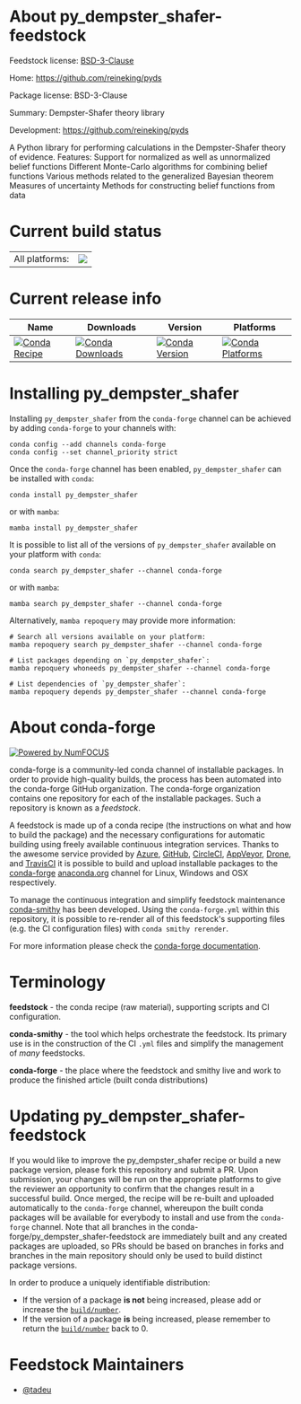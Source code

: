 About py_dempster_shafer-feedstock
==================================

Feedstock license: [BSD-3-Clause](https://github.com/conda-forge/py_dempster_shafer-feedstock/blob/main/LICENSE.txt)

Home: https://github.com/reineking/pyds

Package license: BSD-3-Clause

Summary: Dempster-Shafer theory library

Development: https://github.com/reineking/pyds

A Python library for performing calculations in the Dempster-Shafer theory of evidence.
Features:
Support for normalized as well as unnormalized belief functions
Different Monte-Carlo algorithms for combining belief functions
Various methods related to the generalized Bayesian theorem
Measures of uncertainty
Methods for constructing belief functions from data


Current build status
====================


<table><tr><td>All platforms:</td>
    <td>
      <a href="https://dev.azure.com/conda-forge/feedstock-builds/_build/latest?definitionId=3192&branchName=main">
        <img src="https://dev.azure.com/conda-forge/feedstock-builds/_apis/build/status/py_dempster_shafer-feedstock?branchName=main">
      </a>
    </td>
  </tr>
</table>

Current release info
====================

| Name | Downloads | Version | Platforms |
| --- | --- | --- | --- |
| [![Conda Recipe](https://img.shields.io/badge/recipe-py_dempster_shafer-green.svg)](https://anaconda.org/conda-forge/py_dempster_shafer) | [![Conda Downloads](https://img.shields.io/conda/dn/conda-forge/py_dempster_shafer.svg)](https://anaconda.org/conda-forge/py_dempster_shafer) | [![Conda Version](https://img.shields.io/conda/vn/conda-forge/py_dempster_shafer.svg)](https://anaconda.org/conda-forge/py_dempster_shafer) | [![Conda Platforms](https://img.shields.io/conda/pn/conda-forge/py_dempster_shafer.svg)](https://anaconda.org/conda-forge/py_dempster_shafer) |

Installing py_dempster_shafer
=============================

Installing `py_dempster_shafer` from the `conda-forge` channel can be achieved by adding `conda-forge` to your channels with:

```
conda config --add channels conda-forge
conda config --set channel_priority strict
```

Once the `conda-forge` channel has been enabled, `py_dempster_shafer` can be installed with `conda`:

```
conda install py_dempster_shafer
```

or with `mamba`:

```
mamba install py_dempster_shafer
```

It is possible to list all of the versions of `py_dempster_shafer` available on your platform with `conda`:

```
conda search py_dempster_shafer --channel conda-forge
```

or with `mamba`:

```
mamba search py_dempster_shafer --channel conda-forge
```

Alternatively, `mamba repoquery` may provide more information:

```
# Search all versions available on your platform:
mamba repoquery search py_dempster_shafer --channel conda-forge

# List packages depending on `py_dempster_shafer`:
mamba repoquery whoneeds py_dempster_shafer --channel conda-forge

# List dependencies of `py_dempster_shafer`:
mamba repoquery depends py_dempster_shafer --channel conda-forge
```


About conda-forge
=================

[![Powered by
NumFOCUS](https://img.shields.io/badge/powered%20by-NumFOCUS-orange.svg?style=flat&colorA=E1523D&colorB=007D8A)](https://numfocus.org)

conda-forge is a community-led conda channel of installable packages.
In order to provide high-quality builds, the process has been automated into the
conda-forge GitHub organization. The conda-forge organization contains one repository
for each of the installable packages. Such a repository is known as a *feedstock*.

A feedstock is made up of a conda recipe (the instructions on what and how to build
the package) and the necessary configurations for automatic building using freely
available continuous integration services. Thanks to the awesome service provided by
[Azure](https://azure.microsoft.com/en-us/services/devops/), [GitHub](https://github.com/),
[CircleCI](https://circleci.com/), [AppVeyor](https://www.appveyor.com/),
[Drone](https://cloud.drone.io/welcome), and [TravisCI](https://travis-ci.com/)
it is possible to build and upload installable packages to the
[conda-forge](https://anaconda.org/conda-forge) [anaconda.org](https://anaconda.org/)
channel for Linux, Windows and OSX respectively.

To manage the continuous integration and simplify feedstock maintenance
[conda-smithy](https://github.com/conda-forge/conda-smithy) has been developed.
Using the ``conda-forge.yml`` within this repository, it is possible to re-render all of
this feedstock's supporting files (e.g. the CI configuration files) with ``conda smithy rerender``.

For more information please check the [conda-forge documentation](https://conda-forge.org/docs/).

Terminology
===========

**feedstock** - the conda recipe (raw material), supporting scripts and CI configuration.

**conda-smithy** - the tool which helps orchestrate the feedstock.
                   Its primary use is in the construction of the CI ``.yml`` files
                   and simplify the management of *many* feedstocks.

**conda-forge** - the place where the feedstock and smithy live and work to
                  produce the finished article (built conda distributions)


Updating py_dempster_shafer-feedstock
=====================================

If you would like to improve the py_dempster_shafer recipe or build a new
package version, please fork this repository and submit a PR. Upon submission,
your changes will be run on the appropriate platforms to give the reviewer an
opportunity to confirm that the changes result in a successful build. Once
merged, the recipe will be re-built and uploaded automatically to the
`conda-forge` channel, whereupon the built conda packages will be available for
everybody to install and use from the `conda-forge` channel.
Note that all branches in the conda-forge/py_dempster_shafer-feedstock are
immediately built and any created packages are uploaded, so PRs should be based
on branches in forks and branches in the main repository should only be used to
build distinct package versions.

In order to produce a uniquely identifiable distribution:
 * If the version of a package **is not** being increased, please add or increase
   the [``build/number``](https://docs.conda.io/projects/conda-build/en/latest/resources/define-metadata.html#build-number-and-string).
 * If the version of a package **is** being increased, please remember to return
   the [``build/number``](https://docs.conda.io/projects/conda-build/en/latest/resources/define-metadata.html#build-number-and-string)
   back to 0.

Feedstock Maintainers
=====================

* [@tadeu](https://github.com/tadeu/)

